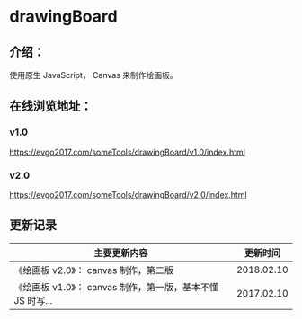 # drawingBoard

## 介绍：

使用原生 JavaScript， Canvas 来制作绘画板。

## 在线浏览地址：

### v1.0

https://evgo2017.com/someTools/drawingBoard/v1.0/index.html

### v2.0

https://evgo2017.com/someTools/drawingBoard/v2.0/index.html

## 更新记录

| 主要更新内容                                               | 更新时间   |
| ---------------------------------------------------------- | ---------- |
| 《绘画板 v2.0》： canvas 制作，第二版                      | 2018.02.10 |
| 《绘画板 v1.0》： canvas 制作，第一版，基本不懂 JS 时写... | 2017.02.10 |
